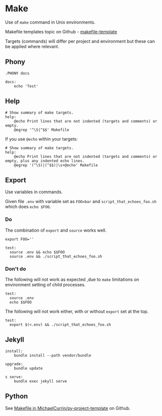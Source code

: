 # Make

Use of `make` command in Unix environments.

Makefile templates topic on Github - [makefile-template](https://github.com/topics/makefile-template)

Targets (commands) will differ per project and environment but these can be applied where relevant.

## Phony

```make
.PHONY docs

docs:
	echo 'Test'
```

## Help

```make
# Show summary of make targets.
help:
	@echo Print lines that are not indented (targets and comments) or empty.
	@egrep '^\S|^$$' Makefile
```

If you use `@echo` within your targets:

```make
# Show summary of make targets.
help:
	@echo Print lines that are not indented (targets and comments) or empty, plus any indented echo lines.
	@egrep '(^\S)|(^$$)|\s+@echo' Makefile
```

## Export

Use variables in commands.

Given file `.env` with variable set as `FOO=bar` and `script_that_echoes_foo.sh` which does `echo $FOO`.

### Do

The combination of `export` and `source` works well.

```make
export FOO=''

test:
  source .env && echo $$FOO
  source .env && ./script_that_echoes_foo.sh
```


### Don't do

The following will not work as expected ,due to `make` limitations on environment setting of child processes.

```make
test:
  source .env
  echo $$FOO
```

The following will not work either, with or without `export` set at the top.

```make
test:
  export $(<.env) && ./script_that_echoes_foo.sh
```


## Jekyll

```make
install:
	bundle install --path vendor/bundle

upgrade:
	bundle update
	
s serve:
	bundle exec jekyll serve
```

## Python

See [Makefile in MichaelCurrin/py-project-template](https://github.com/MichaelCurrin/py-project-template/blob/master/Makefile) on Github.

